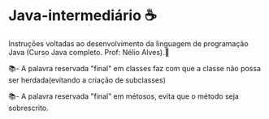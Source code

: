 # Java-intermediário ☕

Instruções voltadas ao desenvolvimento da linguagem de programação Java (Curso Java completo. Prof: Nélio Alves).🥰

📚- A palavra reservada "final" em classes faz com que a classe não possa ser herdada(evitando a criação de subclasses)

📚- A palavra reservada "final" em métosos, evita que o método seja sobrescrito.
